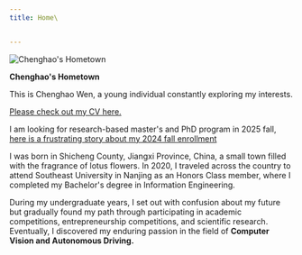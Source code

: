 ```yaml
---
title: Home\


---
```


![Chenghao's Hometown](\images\Hometown.jpg)

**Chenghao's Hometown**

This is Chenghao Wen, a young individual constantly exploring my interests.

[Please check out my CV here.](\files\ChenghaowenCV.pdf) 

I am looking for research-based master's and PhD program in 2025 fall, [here is a frustrating story about my 2024 fall enrollment](en\2024\12\04\first-post)

I was born in Shicheng County, Jiangxi Province, China, a small town filled with the fragrance of lotus flowers. In 2020, I traveled across the country to attend Southeast University in Nanjing as an Honors Class member, where I completed my Bachelor's degree in Information Engineering.

During my undergraduate years, I set out with confusion about my future but gradually found my path through participating in academic competitions, entrepreneurship competitions, and scientific research. Eventually, I discovered my enduring passion in the field of **Computer Vision and Autonomous Driving.**



